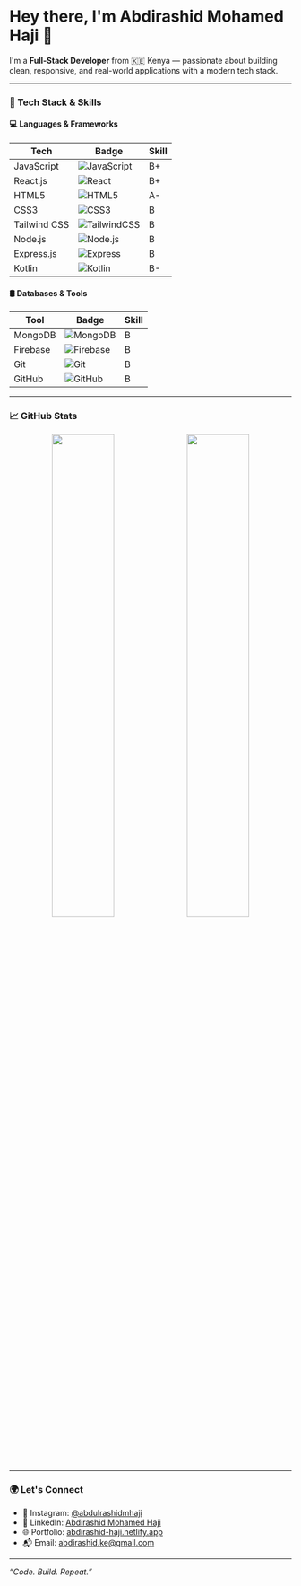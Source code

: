 # Hey there, I'm Abdirashid Mohamed Haji 👋

I'm a **Full-Stack Developer** from 🇰🇪 Kenya — passionate about building clean, responsive, and real-world applications with a modern tech stack.

---

### 🚀 Tech Stack & Skills

#### 💻 Languages & Frameworks
| Tech | Badge | Skill |
|------|-------|-------|
| JavaScript | ![JavaScript](https://img.shields.io/badge/-JavaScript-F7DF1E?style=flat&logo=javascript&logoColor=000) | B+ |
| React.js | ![React](https://img.shields.io/badge/-React.js-61DAFB?style=flat&logo=react&logoColor=000) | B+ |
| HTML5 | ![HTML5](https://img.shields.io/badge/-HTML5-E34F26?style=flat&logo=html5&logoColor=fff) | A- |
| CSS3 | ![CSS3](https://img.shields.io/badge/-CSS3-1572B6?style=flat&logo=css3&logoColor=fff) | B |
| Tailwind CSS | ![TailwindCSS](https://img.shields.io/badge/-Tailwind_CSS-38B2AC?style=flat&logo=tailwind-css&logoColor=fff) | B |
| Node.js | ![Node.js](https://img.shields.io/badge/-Node.js-339933?style=flat&logo=node.js&logoColor=fff) | B |
| Express.js | ![Express](https://img.shields.io/badge/-Express.js-000000?style=flat&logo=express&logoColor=fff) | B |
| Kotlin | ![Kotlin](https://img.shields.io/badge/-Kotlin-0095D5?style=flat&logo=kotlin&logoColor=fff) | B- |

#### 🛢️ Databases & Tools
| Tool | Badge | Skill |
|------|-------|-------|
| MongoDB | ![MongoDB](https://img.shields.io/badge/-MongoDB-47A248?style=flat&logo=mongodb&logoColor=fff) | B |
| Firebase | ![Firebase](https://img.shields.io/badge/-Firebase-FFCA28?style=flat&logo=firebase&logoColor=000) | B |
| Git | ![Git](https://img.shields.io/badge/-Git-F05032?style=flat&logo=git&logoColor=fff) | B |
| GitHub | ![GitHub](https://img.shields.io/badge/-GitHub-181717?style=flat&logo=github&logoColor=fff) | B |

---

### 📈 GitHub Stats

<p align="center">
  <img src="https://github-readme-stats.vercel.app/api?username=AbdirashidHaji&show_icons=true&theme=tokyonight" width="47%" />
  <img src="https://github-readme-stats.vercel.app/api/top-langs/?username=AbdirashidHaji&layout=compact&theme=tokyonight" width="47%" />
</p>

---

### 🌍 Let's Connect

- 📸 Instagram: [@abdulrashidmhaji](https://www.instagram.com/abdulrashidmhaji/?utm_source=qr&igsh=ZmpqOWMydTRqYjFw#)
- 💼 LinkedIn: [Abdirashid Mohamed Haji](https://www.linkedin.com/in/abdirashid-mohamed-haji-338723244)
- 🌐 Portfolio: [abdirashid-haji.netlify.app](https://abdirashid-haji.netlify.app/)
- 📬 Email: [abdirashid.ke@gmail.com](mailto:abdirashid.ke@gmail.com)

---

_“Code. Build. Repeat.”_ 
